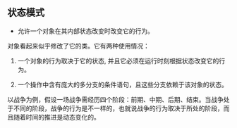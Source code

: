 ## 状态模式

* 允许一个对象在其内部状态改变时改变它的行为。

对象看起来似乎修改了它的类。它有两种使用情况：

1. 一个对象的行为取决于它的状态, 并且它必须在运行时刻根据状态改变它的行为。

2. 一个操作中含有庞大的多分支的条件语句，且这些分支依赖于该对象的状态。

以战争为例，假设一场战争需经历四个阶段：前期、中期、后期、结束。当战争处于不同的阶段，战争的行为是不一样的，也就说战争的行为取决于所处的阶段，而且随着时间的推进是动态变化的。